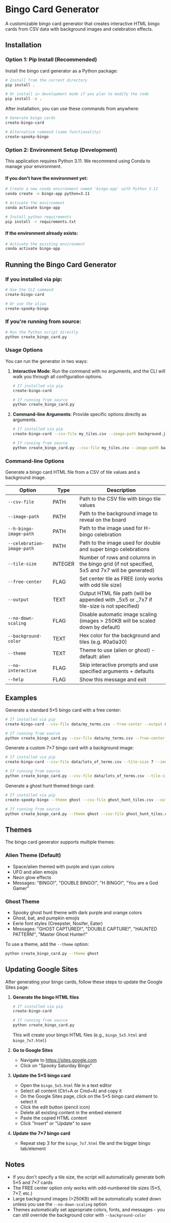 # Bingo Card Generator

A customizable bingo card generator that creates interactive HTML bingo cards from CSV data with background images and celebration effects.

## Installation

### Option 1: Pip Install (Recommended)

Install the bingo card generator as a Python package:

```bash
# Install from the current directory
pip install .

# Or install in development mode if you plan to modify the code
pip install -e .
```

After installation, you can use these commands from anywhere:

```bash
# Generate bingo cards
create-bingo-card

# Alternative command (same functionality)
create-spooky-bingo
```

### Option 2: Environment Setup (Development)

This application requires Python 3.11. We recommend using Conda to manage your environment.

#### If you don't have the environment yet:

```bash
# Create a new conda environment named 'bingo-app' with Python 3.11
conda create -n bingo-app python=3.11

# Activate the environment
conda activate bingo-app

# Install python requirements
pip install -r requirements.txt
```

#### If the environment already exists:

```bash
# Activate the existing environment
conda activate bingo-app
```

## Running the Bingo Card Generator

### If you installed via pip:

```bash
# Use the CLI command
create-bingo-card

# Or use the alias
create-spooky-bingo
```

### If you're running from source:

```bash
# Run the Python script directly
python create_bingo_card.py
```

### Usage Options

You can run the generator in two ways:

1. **Interactive Mode**: Run the command with no arguments, and the CLI will walk you through all configuration options.

    ```bash
    # If installed via pip
    create-bingo-card
    
    # If running from source
    python create_bingo_card.py
    ```

2. **Command-line Arguments**: Provide specific options directly as arguments.

    ```bash
    # If installed via pip
    create-bingo-card --csv-file my_tiles.csv --image-path background.jpg
    
    # If running from source
    python create_bingo_card.py --csv-file my_tiles.csv --image-path background.jpg
    ```

### Command-line Options

Generate a bingo card HTML file from a CSV of tile values and a background image.

| Option | Type | Description |
|--------|------|-------------|
| `--csv-file` | PATH | Path to the CSV file with bingo tile values |
| `--image-path` | PATH | Path to the background image to reveal on the board |
| `--h-bingo-image-path` | PATH | Path to the image used for H-bingo celebration |
| `--celebration-image-path` | PATH | Path to the image used for double and super bingo celebrations |
| `--tile-size` | INTEGER | Number of rows and columns in the bingo grid (if not specified, 5x5 and 7x7 will be generated) |
| `--free-center` | FLAG | Set center tile as FREE (only works with odd tile size) |
| `--output` | TEXT | Output HTML file path (will be appended with _5x5 or _7x7 if tile-size is not specified) |
| `--no-down-scaling` | FLAG | Disable automatic image scaling (images > 250KB will be scaled down by default) |
| `--background-color` | TEXT | Hex color for the background and tiles (e.g. #0a0a30) |
| `--theme` | TEXT | Theme to use (alien or ghost) - default: alien |
| `--no-interactive` | FLAG | Skip interactive prompts and use specified arguments + defaults |
| `--help` | FLAG | Show this message and exit |

## Examples

Generate a standard 5×5 bingo card with a free center:

```bash
# If installed via pip
create-bingo-card --csv-file data/my_terms.csv --free-center --output my_bingo_card

# If running from source
python create_bingo_card.py --csv-file data/my_terms.csv --free-center --output my_bingo_card
```

Generate a custom 7×7 bingo card with a background image:

```bash
# If installed via pip
create-bingo-card --csv-file data/lots_of_terms.csv --tile-size 7 --image-path images/background.jpg

# If running from source
python create_bingo_card.py --csv-file data/lots_of_terms.csv --tile-size 7 --image-path images/background.jpg
```

Generate a ghost hunt themed bingo card:

```bash
# If installed via pip
create-spooky-bingo --theme ghost --csv-file ghost_hunt_tiles.csv --output ghost_hunt

# If running from source
python create_bingo_card.py --theme ghost --csv-file ghost_hunt_tiles.csv --output ghost_hunt
```

## Themes

The bingo card generator supports multiple themes:

### Alien Theme (Default)
- Space/alien themed with purple and cyan colors
- UFO and alien emojis
- Neon glow effects
- Messages: "BINGO!", "DOUBLE BINGO!", "H BINGO!", "You are a God Gamer"

### Ghost Theme
- Spooky ghost hunt theme with dark purple and orange colors
- Ghost, bat, and pumpkin emojis
- Eerie font styles (Creepster, Nosifer, Eater)
- Messages: "GHOST CAPTURED!", "DOUBLE CAPTURE!", "HAUNTED PATTERN!", "Master Ghost Hunter!"

To use a theme, add the `--theme` option:

```bash
python create_bingo_card.py --theme ghost
```

## Updating Google Sites

After generating your bingo cards, follow these steps to update the Google Sites page:

1. **Generate the bingo HTML files**
   ```bash
   # If installed via pip
   create-bingo-card
   
   # If running from source
   python create_bingo_card.py
   ```
   This will create your bingo HTML files (e.g., `bingo_5x5.html` and `bingo_7x7.html`)

2. **Go to Google Sites**
   - Navigate to https://sites.google.com
   - Click on "Spooky Saturday Bingo"

3. **Update the 5×5 bingo card**
   - Open the `bingo_5x5.html` file in a text editor
   - Select all content (Ctrl+A or Cmd+A) and copy it
   - On the Google Sites page, click on the 5×5 bingo card element to select it
   - Click the edit button (pencil icon)
   - Delete all existing content in the embed element
   - Paste the copied HTML content
   - Click "Insert" or "Update" to save

4. **Update the 7×7 bingo card**
   - Repeat step 3 for the `bingo_7x7.html` file and the bigger bingo tab/element

## Notes

- If you don't specify a tile size, the script will automatically generate both 5×5 and 7×7 cards
- The FREE center option only works with odd-numbered tile sizes (5×5, 7×7, etc.)
- Large background images (>250KB) will be automatically scaled down unless you use the `--no-down-scaling` option
- Themes automatically set appropriate colors, fonts, and messages - you can still override the background color with `--background-color`
